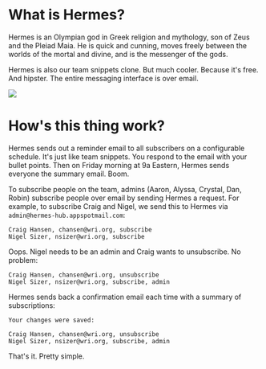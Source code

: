# What is Hermes?

Hermes is an Olympian god in Greek religion and mythology, son of Zeus and the Pleiad Maia. He is quick and cunning, moves freely between the worlds of the mortal and divine, and is the messenger of the gods. 

Hermes is also our team snippets clone. But much cooler. Because it's free. And hipster. The entire messaging interface is over email.

![](http://www.marvunapp.com/Appendix/hermesmr1.jpg)

# How's this thing work?

Hermes sends out a reminder email to all subscribers on a configurable schedule. It's just like team snippets. You respond to the email with your bullet points. Then on Friday morning at 9a Eastern, Hermes sends everyone the summary email. Boom.

To subscribe people on the team, admins (Aaron, Alyssa, Crystal, Dan, Robin) subscribe people over email by sending Hermes a request. For example, to subscribe Craig and Nigel, we send this to Hermes via `admin@hermes-hub.appspotmail.com`:

```
Craig Hansen, chansen@wri.org, subscribe
Nigel Sizer, nsizer@wri.org, subscribe
```

Oops. Nigel needs to be an admin and Craig wants to unsubscribe. No problem:

```
Craig Hansen, chansen@wri.org, unsubscribe
Nigel Sizer, nsizer@wri.org, subscribe, admin
```

Hermes sends back a confirmation email each time with a summary of subscriptions:

```
Your changes were saved:

Craig Hansen, chansen@wri.org, unsubscribe
Nigel Sizer, nsizer@wri.org, subscribe, admin
```

That's it. Pretty simple. 

